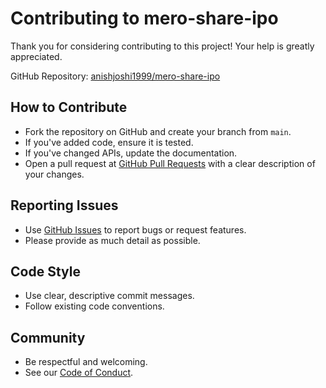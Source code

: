 
# Contributing to mero-share-ipo

Thank you for considering contributing to this project! Your help is greatly appreciated.

GitHub Repository: [anishjoshi1999/mero-share-ipo](https://github.com/anishjoshi1999/mero-share-ipo)

## How to Contribute

- Fork the repository on GitHub and create your branch from `main`.
- If you've added code, ensure it is tested.
- If you've changed APIs, update the documentation.
- Open a pull request at [GitHub Pull Requests](https://github.com/anishjoshi1999/mero-share-ipo/pulls) with a clear description of your changes.

## Reporting Issues

- Use [GitHub Issues](https://github.com/anishjoshi1999/mero-share-ipo/issues) to report bugs or request features.
- Please provide as much detail as possible.

## Code Style

- Use clear, descriptive commit messages.
- Follow existing code conventions.

## Community

- Be respectful and welcoming.
- See our [Code of Conduct](CODE_OF_CONDUCT.md).
